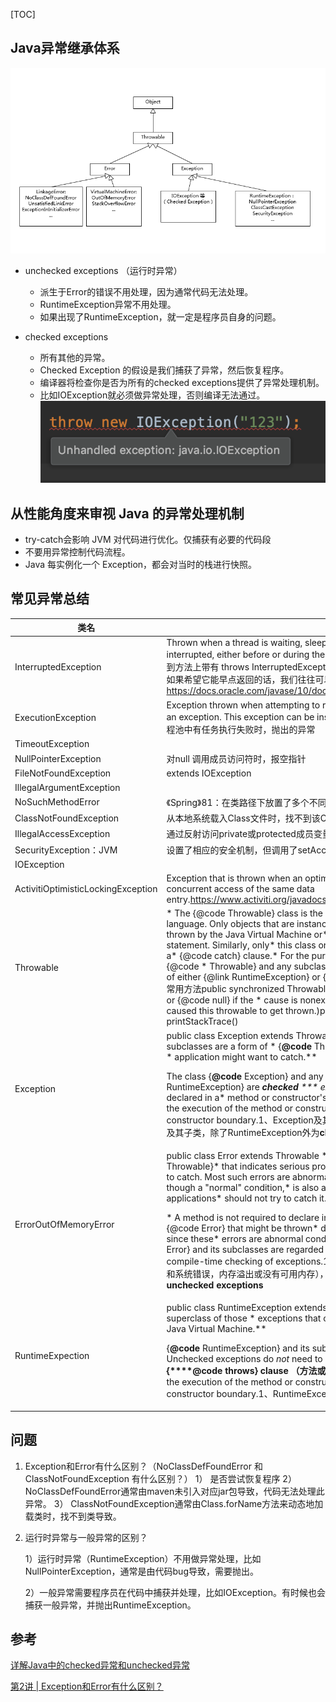 [TOC]

## Java异常继承体系

![Java异常继承体系](asset/C43DB5C8-7A74-469B-AACF-6BE37B3395E4.png)

- unchecked exceptions （运行时异常）
  - 派生于Error的错误不用处理，因为通常代码无法处理。
  - RuntimeException异常不用处理。
  - 如果出现了RuntimeException，就一定是程序员自身的问题。

- checked exceptions
  - 所有其他的异常。
  - Checked Exception 的假设是我们捕获了异常，然后恢复程序。
  - 编译器将检查你是否为所有的checked exceptions提供了异常处理机制。
  - 比如IOException就必须做异常处理，否则编译无法通过。
   ![image-20200501183447589](asset/image-20200501183447589.png)
  
  

## 从性能角度来审视 Java 的异常处理机制

- try-catch会影响 JVM 对代码进行优化。仅捕获有必要的代码段
- 不要用异常控制代码流程。
- Java 每实例化一个 Exception，都会对当时的栈进行快照。



## 常见异常总结

| 类名                               | 总结                                                         |
| ---------------------------------- | ------------------------------------------------------------ |
| InterruptedException               | Thrown when a thread is waiting, sleeping, or otherwise occupied, and the thread is interrupted, either before or during the activity.当线程被interrupted时抛出此异常。当我们看到方法上带有 throws InterruptedException 时，我们就要知道，这个方法应该是阻塞方法，我们如果希望它能早点返回的话，我们往往可以通过中断来实现。 https://docs.oracle.com/javase/10/docs/api/java/lang/InterruptedException.html |
| ExecutionException                 | Exception thrown when attempting to retrieve the result of a task that aborted by throwing an exception. This exception can be inspected using the Throwable.getCause() method.线程池中有任务执行失败时，抛出的异常 |
| TimeoutException                   |                                                              |
| NullPointerException               | 对null 调用成员访问符时，报空指针                            |
| FileNotFoundException              | extends IOException                                          |
| IllegalArgumentException           |                                                              |
| NoSuchMethodError                  | 《Spring》81：在类路径下放置了多个不同版本的类包。           |
| ClassNotFoundException             | 从本地系统载入Class文件时，找不到该Class文件。jar包找不到。  |
| IllegalAccessException             | 通过反射访问private或protected成员变量和方法时，未通过setAccessible设置为true |
| SecurityException：JVM             | 设置了相应的安全机制，但调用了setAccessible方法              |
| IOException                        |                                                              |
| ActivitiOptimisticLockingException | Exception that is thrown when an optimistic locking occurs in the datastore caused by concurrent access of the same data entry.https://www.activiti.org/javadocs/org/activiti/engine/activitioptimisticlockingexception |
| Throwable                          | * The {@code Throwable} class is the superclass of all **errors** and * **exceptions** in the Java language. Only objects that are instances of this * class (or one of its subclasses) are thrown by the Java Virtual Machine or* can be thrown by the Java {@code throw} statement. Similarly, only* this class or one of its subclasses can be the argument type in a* {@code catch} clause.* For the purposes of **compile-time checking of exceptions**, {@code * Throwable} and any subclass of {@code Throwable} that is not also a* subclass of either {@link RuntimeException} or {@link Error} are* regarded as **checked exceptions**.常用方法public synchronized Throwable getCause()   * Returns the cause of this throwable or {@code null} if the  * cause is nonexistent or unknown.  (The cause is the throwable that  * caused this throwable to get thrown.)public String getMessage() public void printStackTrace() |
| Exception                          | public class Exception extends Throwable * The class {**@code** Exception} and its subclasses are a form of * {**@code** Throwable} that indicates conditions that a reasonable * application might want to catch.** <p>The class {**@code** Exception} and any subclasses that are not also * subclasses of {**@link** RuntimeException} are <em>**checked** *** exceptions**</em>. Checked exceptions need to be declared in a* method or constructor's {**@code** throws} clause if they can be thrown * by the execution of the method or constructor and propagate outside* the method or constructor boundary.1、Exception及其子类，表示一种应用需要catch的状态。2、 Exception及其子类，除了RuntimeException外为**checked** **exceptions** |
| ErrorOutOfMemoryError              | public class Error extends Throwable * An {@code Error} is a subclass of {@code Throwable}* that indicates serious problems that a reasonable application* should not try to catch. Most such errors are abnormal conditions.* The {@code ThreadDeath} error, though a "normal" condition,* is also a subclass of {@code Error} because most applications* should not try to catch it.* <p>* A method is not required to declare in its {@code throws}* clause any subclasses of {@code Error} that might be thrown* during the execution of the method but not caught, since these* errors are abnormal conditions that should never occur.** That is, {@code Error} and its subclasses are regarded as **unchecked** *** exceptions** for the purposes of compile-time checking of exceptions.1、Throwable的子类。2、Error表示严重的问题（编译和系统错误，内存溢出或没有可用内存），这种问题程序无法解决，并且不能catch。3、Error为**unchecked** **exceptions** |
| RuntimeExpection                   | public class RuntimeException extends Exception * {**@code** RuntimeException} is the superclass of those * exceptions that can be thrown during the normal operation of the* Java Virtual Machine.** <p>{**@code** RuntimeException} and its subclasses are <em>**unchecked** *** exceptions**</em>. Unchecked exceptions do <em>not</em> need to be* declared in a **method or constructor's {****@code** **throws} clause （方法或构造函数的throws子句）** if they * can be thrown by the execution of the method or constructor and* propagate outside the method or constructor boundary.1、RuntimeException和其子类为**unchecked** **exceptions，** |



## 问题

1. Exception和Error有什么区别？（NoClassDefFoundError 和 ClassNotFoundException 有什么区别？）
   1） 是否尝试恢复程序
   2） NoClassDefFoundError通常由maven未引入对应jar包导致，代码无法处理此异常。
   3） ClassNotFoundException通常由Class.forName方法来动态地加载类时，找不到类导致。

   

2. 运行时异常与一般异常的区别？

   1）运行时异常（RuntimeException）不用做异常处理，比如NullPointerException，通常是由代码bug导致，需要抛出。

   2）一般异常需要程序员在代码中捕获并处理，比如IOException。有时候也会捕获一般异常，并抛出RuntimeException。

   

## 参考

[详解Java中的checked异常和unchecked异常](https://blog.csdn.net/qq_14982047/article/details/50989761)

[第2讲 | Exception和Error有什么区别？](https://time.geekbang.org/column/article/6849)

